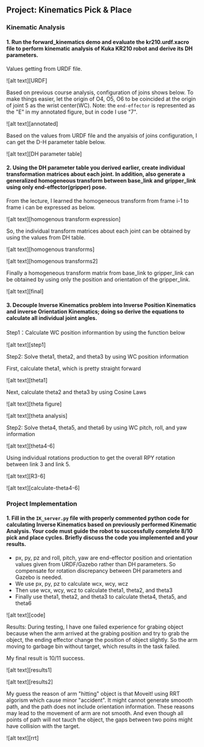 ## Project: Kinematics Pick & Place

### Kinematic Analysis
#### 1. Run the forward_kinematics demo and evaluate the kr210.urdf.xacro file to perform kinematic analysis of Kuka KR210 robot and derive its DH parameters.

Values getting from URDF file.

![alt text][URDF]

Based on previous course analysis, configuration of joins shows below. 
To make things easier, let the origin of O4, O5, O6 to be coincided at the origin of joint 5 as the wrist center(WC). 
Note: the `end-effector` is represented as the "E" in my annotated figure, but in code I use "7".

![alt text][annotated]

Based on the values from URDF file and the anyalsis of joins configuration, I can get the D-H parameter table below.

![alt text][DH parameter table]

#### 2. Using the DH parameter table you derived earlier, create individual transformation matrices about each joint. In addition, also generate a generalized homogeneous transform between base_link and gripper_link using only end-effector(gripper) pose.

From the lecture, I learned the homogeneous transform from frame i-1 to frame i can be expressed as below.

![alt text][homogenous transform expression]

So, the individual transform matrices about each joint can be obtained by using the values from DH table.

![alt text][homogenous transforms]

![alt text][homogenous transforms2]

Finally a homogeneous transform matrix from base_link to gripper_link can be obtained by using only the position and orientation of the gripper_link.

![alt text][final]

#### 3. Decouple Inverse Kinematics problem into Inverse Position Kinematics and inverse Orientation Kinematics; doing so derive the equations to calculate all individual joint angles.

Step1：Calculate WC position informantion by using the function below

![alt text][step1]

Step2: Solve theta1, theta2, and theta3 by using WC position information

First, calculate theta1, which is pretty straight forward

![alt text][theta1]

Next, calculate theta2 and theta3 by using Cosine Laws

![alt text][theta figure]

![alt text][theta analysis]

Step2: Solve theta4, theta5, and theta6 by using WC pitch, roll, and yaw information

![alt text][theta4-6]

Using individual rotations production to get the overall RPY rotation between link 3 and link 5.

![alt text][R3-6]

![alt text][calculate-theta4-6]


### Project Implementation

#### 1. Fill in the `IK_server.py` file with properly commented python code for calculating Inverse Kinematics based on previously performed Kinematic Analysis. Your code must guide the robot to successfully complete 8/10 pick and place cycles. Briefly discuss the code you implemented and your results. 

- px, py, pz and roll, pitch, yaw are end-effector position and orientation values given from URDF/Gazebo rather than DH parameters. So compensate for rotation discrepancy between DH parameters and Gazebo is needed.
- We use px, py, pz to calculate wcx, wcy, wcz
- Then use wcx, wcy, wcz to calculate theta1, theta2, and theta3
- Finally use theta1, theta2, and theta3 to calculate theta4, theta5, and theta6

![alt text][code]

Results:
During testing, I have one failed experience for grabing object because when the arm arrived at the grabing position and try to grab the object, the ending effector change the position of object slightly. So the arm moving to garbage bin without target, which results in the task failed.

My final result is 10/11 success.

![alt text][results1]

![alt text][results2]

My guess the reason of arm "hitting" object is that Moveit! using RRT algorism which cause minor "accident". It might cannot generate smoooth path, and the path does not include orientation information. These reasons may lead to the movement of arm are not smooth. And even though all points of path will not tauch the object, the gaps between two poins might have collision with the target.

![alt text][rrt]


